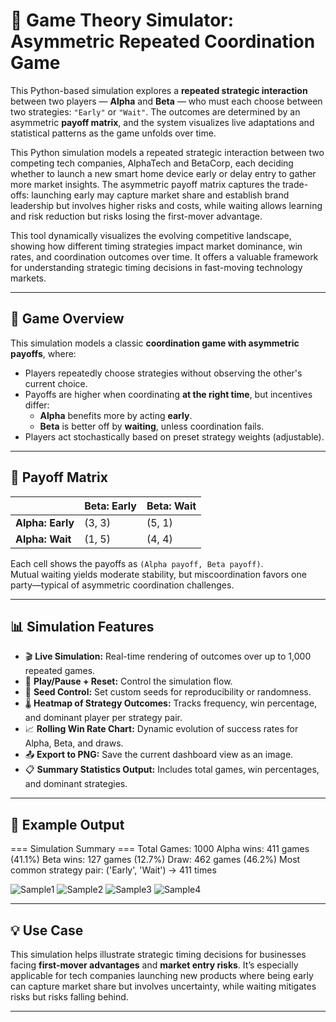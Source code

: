 # 🎲 Game Theory Simulator: Asymmetric Repeated Coordination Game

This Python-based simulation explores a **repeated strategic interaction** between two players — **Alpha** and **Beta** — who must each choose between two strategies: `"Early"` or `"Wait"`. The outcomes are determined by an asymmetric **payoff matrix**, and the system visualizes live adaptations and statistical patterns as the game unfolds over time.

This Python simulation models a repeated strategic interaction between two competing tech companies, AlphaTech and BetaCorp, each deciding whether to launch a new smart home device early or delay entry to gather more market insights. The asymmetric payoff matrix captures the trade-offs: launching early may capture market share and establish brand leadership but involves higher risks and costs, while waiting allows learning and risk reduction but risks losing the first-mover advantage.

This tool dynamically visualizes the evolving competitive landscape, showing how different timing strategies impact market dominance, win rates, and coordination outcomes over time. It offers a valuable framework for understanding strategic timing decisions in fast-moving technology markets.

---

## 🎯 Game Overview

This simulation models a classic **coordination game with asymmetric payoffs**, where:

- Players repeatedly choose strategies without observing the other's current choice.
- Payoffs are higher when coordinating **at the right time**, but incentives differ:
  - **Alpha** benefits more by acting **early**.
  - **Beta** is better off by **waiting**, unless coordination fails.
- Players act stochastically based on preset strategy weights (adjustable).

---

## 🔢 Payoff Matrix

|               | Beta: Early | Beta: Wait |
|---------------|-------------|------------|
| **Alpha: Early** | (3, 3)     | (5, 1)     |
| **Alpha: Wait**  | (1, 5)     | (4, 4)     |

Each cell shows the payoffs as `(Alpha payoff, Beta payoff)`.  
Mutual waiting yields moderate stability, but miscoordination favors one party—typical of asymmetric coordination challenges.

---

## 📊 Simulation Features

- 🎬 **Live Simulation:** Real-time rendering of outcomes over up to 1,000 repeated games.
- 🔁 **Play/Pause + Reset:** Control the simulation flow.
- 🎲 **Seed Control:** Set custom seeds for reproducibility or randomness.
- 🌡️ **Heatmap of Strategy Outcomes:** Tracks frequency, win percentage, and dominant player per strategy pair.
- 📈 **Rolling Win Rate Chart:** Dynamic evolution of success rates for Alpha, Beta, and draws.
- 📤 **Export to PNG:** Save the current dashboard view as an image.
- 📋 **Summary Statistics Output:** Includes total games, win percentages, and dominant strategies.

---

## 🧪 Example Output
=== Simulation Summary ===
Total Games: 1000
Alpha wins: 411 games (41.1%)
Beta wins: 127 games (12.7%)
Draw: 462 games (46.2%)
Most common strategy pair: ('Early', 'Wait') -> 411 times

![Sample1](relative/path/to/image.png)
![Sample2](relative/path/to/image.png)
![Sample3](relative/path/to/image.png)
![Sample4](relative/path/to/image.png)


---

## 💡 Use Case

This simulation helps illustrate strategic timing decisions for businesses facing **first-mover advantages** and **market entry risks**. It’s especially applicable for tech companies launching new products where being early can capture market share but involves uncertainty, while waiting mitigates risks but risks falling behind.

---

